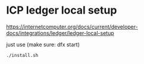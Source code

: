 # ICP ledger local setup

https://internetcomputer.org/docs/current/developer-docs/integrations/ledger/ledger-local-setup

just use (make sure: dfx start)

```
./install.sh
```
